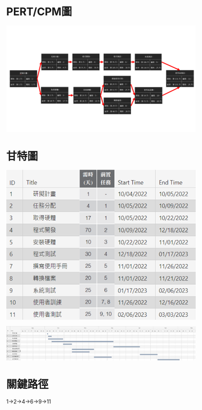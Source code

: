 # PERT/CPM圖

![PERT/CPM](PERT_CPM.png)

# 甘特圖

![Missons](Missions.png)

![Gantt Chart](GanttChart.png)

# 關鍵路徑

1→2→4→6→9→11
